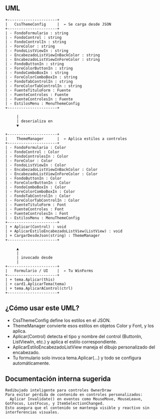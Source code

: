 ##  UML
    +----------------------+
    |   CssThemeConfig     |  ← Se carga desde JSON
    +----------------------+
    | - FondoFormulario : string
    | - FondoControl : string
    | - FondoControlIn : string
    | - ForeColor : string
    | - FondoListViewIn : string
    | - EncabezadoListViewInBackColor : string
    | - EncabezadoListViewInForeColor : string
    | - FondoButtonIn : string
    | - ForeColorButtonIn : string
    | - FondoComboBoxIn : string
    | - ForeColorComboBoxIn : string
    | - FondoTabControlIn : string
    | - ForeColorTabControlIn : string
    | - FuenteTituloForm : Fuente
    | - FuenteControles : Fuente
    | - FuenteControlesIn : Fuente
    | - EstilosMenu : MenuThemeConfig
    +----------------------+

         |
         | deserializa en
         ▼

    +----------------------+
    |    ThemeManager      |  ← Aplica estilos a controles
    +----------------------+
    | - FondoFormulario : Color
    | - FondoControl : Color
    | - FondoControlesIn : Color
    | - ForeColor : Color
    | - FondoListViewIn : Color
    | - EncabezadoListViewInBackColor : Color
    | - EncabezadoListViewInForeColor : Color
    | - FondoButtonIn : Color
    | - ForeColorButtonIn : Color
    | - FondoComboBoxIn : Color
    | - ForeColorComboBoxIn : Color
    | - FondoTabControlIn : Color
    | - ForeColorTabControlIn : Color
    | - FuenteTituloForm : Font
    | - FuenteControles : Font
    | - FuenteControlesIn : Font
    | - EstilosMenu : MenuThemeConfig
    +----------------------+
    | + Aplicar(Control) : void
    | + AplicarEstiloEncabezadoListView(ListView) : void
    | + CargarDesdeJson(string) : ThemeManager
    +----------------------+

         ▲
         |
         | invocado desde
         |
    +----------------------+
    |   Formulario / UI    |  ← Tu WinForms
    +----------------------+
    | + tema.Aplicar(this)
    | + card1.AplicarTema(tema)
    | + tema.AplicarAControl(ctrl)
    +----------------------+


## ¿Cómo usar este UML?
  - CssThemeConfig define los estilos en el JSON.
  - ThemeManager convierte esos estilos en objetos Color y Font, y los aplica.
  - Aplicar(Control) detecta el tipo y nombre del control (ButtonIn, ListViewIn, etc.) y aplica el estilo correspondiente.
  - AplicarEstiloEncabezadoListView maneja el dibujo personalizado del encabezado.
  - Tu formulario solo invoca tema.Aplicar(...) y todo se configura automáticamente.

## Documentación interna sugerida
    Redibujado inteligente para controles OwnerDraw
    Para evitar pérdida de contenido en controles personalizados:
      Aplicar Invalidate() en eventos como MouseMove, MouseLeave, GotFocus, LostFocus, y ItemSelectionChanged. 
    Esto asegura que el contenido se mantenga visible y reactivo sin interferencias visuales.




